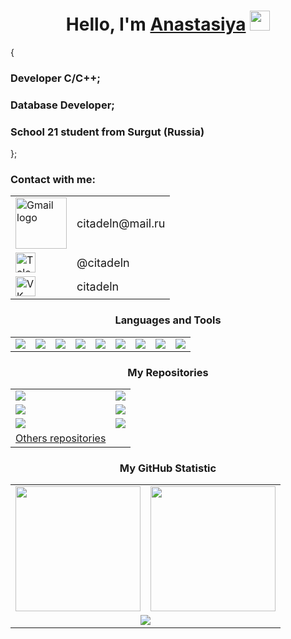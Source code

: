 <!-- Приветствие -->
<h1 align="center">Hello, I'm <a href="https://github.com/citadeln" target="_blank">Anastasiya</a>
<img src="https://github.com/blackcater/blackcater/raw/main/images/Hi.gif" height="32"/></h1>
{
<h3 align="left">Developer C/C++; </h3>
<h3 align="left">Database Developer; </h3>
<h3 align="left">School 21 student from Surgut (Russia) </h3>
};
<!-- Контакты -->
<div align="left">
  <h3>Contact with me:</h3>
  <table>
    <tr>
      <td>
        <a href="mailto:citadeln@mail.ru" style="text-decoration: none;">
          <img src="https://home.imgsmail.ru/whiteline/assets/logo/light/logo.svg?_1734039867715" alt="Gmail logo" width="82">
        </a>
      </td>
      <td>
        <a href="mailto:citadeln@mail.ru" style="text-decoration: none;">
          <span style="font-size: 18px; vertical-align: middle;">citadeln@mail.ru</span>
        </a>
      </td>
    </tr>
    <tr>
      <td>
        <a href="https://t.me/citadeln" target="_blank" style="text-decoration: none;">
          <img src="https://upload.wikimedia.org/wikipedia/commons/thumb/8/82/Telegram_logo.svg/1200px-Telegram_logo.svg.png" alt="Telegram logo" height="32">
        </a>
      </td>
      <td>
        <a href="https://t.me/citadeln" target="_blank" style="text-decoration: none;">
          <span style="font-size: 18px; vertical-align: middle;">@citadeln</span>
        </a>
      </td>
    </tr>
    <tr>
      <td>
        <a href="https://vk.com/citadeln" target="_blank" style="text-decoration: none;">
          <img src="https://upload.wikimedia.org/wikipedia/commons/2/21/VK.com-logo.svg" alt="VK logo" height="32">
        </a>
      </td>
      <td>
        <a href="https://vk.com/citadeln" target="_blank" style="text-decoration: none;">
          <span style="font-size: 18px; vertical-align: middle;">citadeln</span>
        </a>
      </td>
    </tr>
  </table>
</div>

<!-- Языки и инструменты -->
<p align="center">
  <h3 align="center">Languages and Tools</h3>
  <table align="center">
    <tr>
      <td><a href="https://www.cprogramming.com/"><img src="https://img.shields.io/badge/C-%2300599C.svg?style=for-the-badge&logo=c&logoColor=white" /></a></td>
      <td><a href="https://www.cplusplus.com/"><img src="https://img.shields.io/badge/C%2B%2B-00599C?style=for-the-badge&logo=c%2B%2B&logoColor=white" /></a></td>
      <td><a href="https://www.gnu.org/software/bash/"><img src="https://img.shields.io/badge/Bash-%234EAA25.svg?style=for-the-badge&logo=gnu-bash&logoColor=white" /></a></td>
      <td><a href="https://www.postgresql.org/"><img src="https://img.shields.io/badge/PostgreSQL-%23316192.svg?style=for-the-badge&logo=postgresql&logoColor=white" /></a></td>
      <td><a href="https://www.python.org/"><img src="https://img.shields.io/badge/Python-%2338B2E8.svg?style=for-the-badge&logo=python&logoColor=white" /></a></td>
      <td><a href="https://code.visualstudio.com/"><img src="https://img.shields.io/badge/VSCode-%23007ACC.svg?style=for-the-badge&logo=visual-studio-code&logoColor=white" /></a></td>
      <td><a href="https://www.linux.org/"><img src="https://img.shields.io/badge/Linux-FCC624?style=for-the-badge&logo=linux&logoColor=black" /></a></td>
      <td><a href="https://github.com/features/actions"><img src="https://img.shields.io/badge/CICD-2088FF?style=for-the-badge&logo=github-actions&logoColor=white" /></a></td>
      <td><a href="https://www.docker.com/"><img src="https://img.shields.io/badge/Docker-%230db7ed.svg?style=for-the-badge&logo=docker&logoColor=white" /></a></td>
    </tr>
  </table>
</p>

<!-- Репозитории -->
<p align="center">
  <h3 align="center">My Repositories</h3>
  <table align=center">
    <tr align=center">
      <td align=center">
        <a href="https://github.com/citadeln/C5_s21_decimal-1">
          <img src=https://github-readme-stats.vercel.app/api/pin/?username=citadeln&repo=C5_s21_decimal-1&theme=dark />
        </a> 
      </td> 
      <td align=center">
        <a href="https://github.com/citadeln/C7_BrickGame_v1.0-1">
          <img src=https://github-readme-stats.vercel.app/api/pin/?username=citadeln&repo=C7_BrickGame_v1.0-1&theme=dark />
        </a> 
      </td> 
    </tr>
    <tr> 
      <td align=center">
        <a href="https://github.com/citadeln/CPP2_s21_containers-1">
          <img src=https://github-readme-stats.vercel.app/api/pin/?username=citadeln&repo=CPP2_s21_containers-1&theme=dark />
        </a> 
      </td>
      <td align=center">
        <a href="https://github.com/citadeln/CPP1_s21_matrixplus-1">
          <img src=https://github-readme-stats.vercel.app/api/pin/?username=citadeln&repo=CPP1_s21_matrixplus-1&theme=dark />
        </a> 
      </td> 
    </tr> 
    <tr>
    <tr> 
      <td align=center">
        <a href="https://github.com/citadeln/SQL_pool">
          <img src=https://github-readme-stats.vercel.app/api/pin/?username=citadeln&repo=SQL_pool&theme=dark />
        </a> 
      </td>
      <td align=center">
        <a href="https://github.com/citadeln/SimpleDocker-1">
          <img src=https://github-readme-stats.vercel.app/api/pin/?username=citadeln&repo=SimpleDocker-1&theme=dark />
        </a> 
      </td> 
    </tr> 
    <tr> 
      <td align="center">
        <a href="https://github.com/citadeln?tab=repositories">Others repositories</a>
      </td>
    </tr> 
  </table> 
</p> 

<!-- Статистика -->
<p align="center">
  <h3 align="center">My GitHub Statistic</h3>
  <table>
    <tr>
      <td align="center">
          <img height="200" src="https://github-readme-stats.vercel.app/api?username=citadeln&theme=dark" />
        </a>
      </td>
      <td align="center">
          <img height="200" src="https://github-readme-stats.vercel.app/api/top-langs?username=citadeln&layout=compact&langs_count=8&card_width=440&theme=dark" />
        </a>
      </td>
    </tr>
    <tr>
      <td colspan="2" align="center">
        <img src="https://github-readme-streak-stats.herokuapp.com?user=citadeln&theme=dark&card_width=950" />
      </td>
    </tr>
  </table>
</p>
